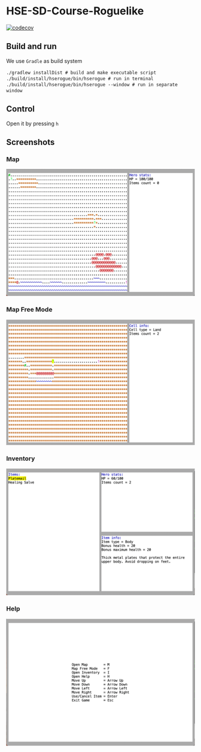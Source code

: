 # HSE-SD-Course-Roguelike
[![codecov](https://codecov.io/gh/KaperD/HSE-SD-Course-Roguelike/branch/03-mobs/graph/badge.svg?token=N9JGE19CZV)](https://codecov.io/gh/KaperD/HSE-SD-Course-Roguelike)

## Build and run
We use `Gradle` as build system

```shell
./gradlew installDist # build and make executable script
./build/install/hserogue/bin/hserogue # run in terminal
./build/install/hserogue/bin/hserogue --window # run in separate window
```

## Control
Open it by pressing `h`

## Screenshots

### Map
![Map](images/map_view_impl.png)

### Map Free Mode
![Map Free Mode](images/map_free_mode_view_impl.png)

### Inventory
![Inventory](images/inventory_view_impl.png)

### Help
![Help](images/help_view_impl.png)
